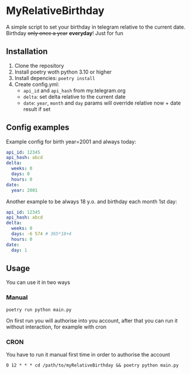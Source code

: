 # MyRelativeBirthday
A simple script to set your birthday in telegram relative to the current date. Birthday ~~only once a year~~ **everyday**! Just for fun

## Installation
1. Clone the repository
2. Install poetry woth python 3.10 or higher
3. Install depencies:
   `poetry install`
4. Create config.yml:
   - `api_id` and `api_hash` from my.telegram.org
   - `delta`: set delta relative to the current date
   - `date`: `year`, `month` and `day` params will override relative now + date result if set

## Config examples
Example config for birth year=2001 and always today:
```yaml
api_id: 12345
api_hash: abcd
delta:
  weeks: 0
  days: 0
  hours: 0
date:
  year: 2001
```

Another example to be always 18 y.o. and birthday each month 1st day:
```yaml
api_id: 12345
api_hash: abcd
delta:
  weeks: 0
  days: -6 574 # 365*18+4
  hours: 0
date:
  day: 1
```

## Usage
You can use it in two ways
### Manual
`poetry run python main.py`

On first run you will authorise into you account, after that you can run it without interaction, for example with cron

### CRON
You have to run it manual first time in order to authorise the account

`0 12 * * * cd /path/to/myRelativeBirthday && poetry python main.py`
